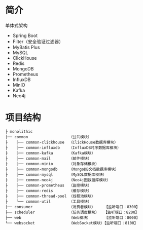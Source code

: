 # 简介

单体式架构

- Spring Boot
- Filter（安全验证过滤器）
- MyBatis Plus
- MySQL
- ClickHouse
- Redis
- MongoDB
- Prometheus
- InfluxDB
- MinIO
- Kafka
- Neo4j

# 项目结构

```text
├ monolithic
├── common                  （公共模块）
├    ├── common-clickhouse  （ClickHouse数据库模块）
├    ├── common-influxdb    （InfluxDB时序数据库模块）
├    ├── common-kafka       （Kafka模块）
├    ├── common-mail        （邮件模块）
├    ├── common-minio       （对象存储模块）
├    ├── common-mongodb     （MongoDB文档数据库模块）
├    ├── common-mysql       （MySQL数据库模块）
├    ├── common-neo4j       （Neo4j图数据库模块）
├    ├── common-prometheus  （监控模块）
├    ├── common-redis       （缓存模块）
├    ├── common-thread-pool （线程池模块）
├    └── common-util        （工具模块）
├── consumer                （消费者模块）    【监听端口：8300】
├── scheduler               （任务调度模块）  【监听端口：8200】
├── web                     （Web模块）      【监听端口：8000】
└── websocket               （WebSocket模块）【监听端口：8100】
```
